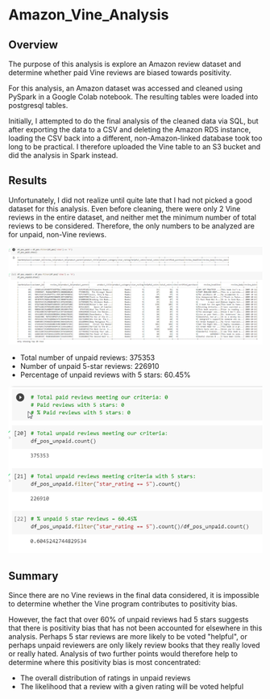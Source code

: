 # Amazon_Vine_Analysis

## Overview
The purpose of this analysis is explore an Amazon review dataset and determine whether paid Vine reviews are biased towards positivity.

For this analysis, an Amazon dataset was accessed and cleaned using PySpark in a Google Colab notebook. The resulting tables were loaded into postgresql tables.

Initially, I attempted to do the final analysis of the cleaned data via SQL, but after exporting the data to a CSV and deleting the Amazon RDS instance, loading the CSV back into a different, non-Amazon-linked database took too long to be practical. I therefore uploaded the Vine table to an S3 bucket and did the analysis in Spark instead.

## Results

Unfortunately, I did not realize until quite late that I had not picked a good dataset for this analysis. Even before cleaning, there were only 2 Vine reviews in the entire dataset, and neither met the minimum number of total reviews to be considered. Therefore, the only numbers to be analyzed are for unpaid, non-Vine reviews.

![Paid vs unpaid reviews](reviews_by_whether_paid.png)

* Total number of unpaid reviews: 375353
* Number of unpaid 5-star reviews: 226910
* Percentage of unpaid reviews with 5 stars: 60.45%

![Unpaid 5 star stats](five_star_stats.png)

## Summary

Since there are no Vine reviews in the final data considered, it is impossible to determine whether the Vine program contributes to positivity bias. 

However, the fact that over 60% of unpaid reviews had 5 stars suggests that there is positivity bias that has not been accounted for elsewhere in this analysis. Perhaps 5 star reviews are more likely to be voted "helpful", or perhaps unpaid reviewers are only likely review books that they really loved or really hated. Analysis of two further points would therefore help to determine where this positivity bias is most concentrated:
* The overall distribution of ratings in unpaid reviews
* The likelihood that a review with a given rating will be voted helpful